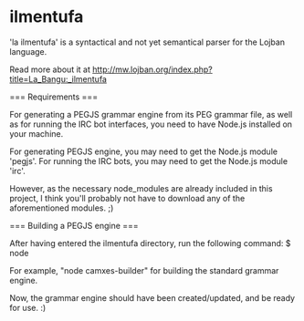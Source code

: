 ilmentufa
=========

'la ilmentufa' is a syntactical and not yet semantical parser for the Lojban language.

Read more about it at http://mw.lojban.org/index.php?title=La_Bangu:_ilmentufa


=== Requirements ===

For generating a PEGJS grammar engine from its PEG grammar file, as well as for running the IRC bot interfaces, you need to have Node.js installed on your machine.

For generating PEGJS engine, you may need to get the Node.js module 'pegjs'.
For running the IRC bots, you may need to get the Node.js module 'irc'.

However, as the necessary node_modules are already included in this project, I think you'll probably not have to download any of the aforementioned modules. ;)


=== Building a PEGJS engine ===

After having entered the ilmentufa directory, run the following command:
$ node <builder-filename>

For example, "node camxes-builder" for building the standard grammar engine.

Now, the grammar engine should have been created/updated, and be ready for use. :)



